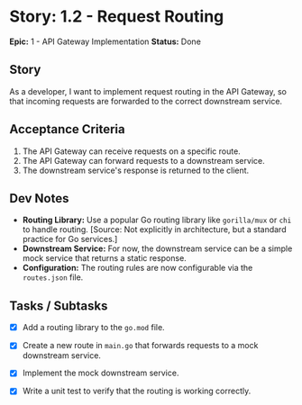
# Story: 1.2 - Request Routing

**Epic:** 1 - API Gateway Implementation
**Status:** Done

## Story

As a developer, I want to implement request routing in the API Gateway, so that incoming requests are forwarded to the correct downstream service.

## Acceptance Criteria

1.  The API Gateway can receive requests on a specific route.
2.  The API Gateway can forward requests to a downstream service.
3.  The downstream service's response is returned to the client.

## Dev Notes

*   **Routing Library:** Use a popular Go routing library like `gorilla/mux` or `chi` to handle routing. [Source: Not explicitly in architecture, but a standard practice for Go services.]
*   **Downstream Service:** For now, the downstream service can be a simple mock service that returns a static response.
*   **Configuration:** The routing rules are now configurable via the `routes.json` file.

## Tasks / Subtasks

*   [x] Add a routing library to the `go.mod` file.
*   [x] Create a new route in `main.go` that forwards requests to a mock downstream service.
*   [x] Implement the mock downstream service.
*   [x] Write a unit test to verify that the routing is working correctly.

